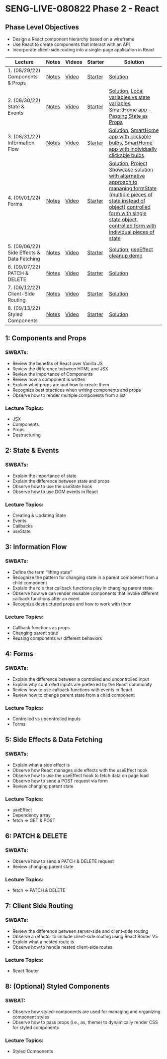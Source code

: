 # SENG-LIVE-080822 Phase 2 - React

## Phase Level Objectives

- Design a React component hierarchy based on a wireframe
- Use React to create components that interact with an API
- Incorporate client-side routing into a single-page application in React


| Lecture | Notes | Videos | Starter | Solution |
| ------- | :---: | ------ | ------- | -------- |
| 1. (08/29/22) Components & Props     |  [Notes](https://docs.google.com/document/d/1PaEUsoVruIU3pSUOz9jlsfVhxrwB1N7XPYbmak03wKg/edit?usp=sharing)     |  [Video](https://vimeo.com/744367353)      |    [Starter](https://github.com/learn-co-students/SENG-LIVE-080822-Phase-2-React/tree/main/01_components_and_props)     |   [Solution](https://github.com/learn-co-students/SENG-LIVE-080822-Phase-2-React/commit/a5b06bffd27af6ae7e4029f828110b1bbccdd2a8)       |
| 2. (08/30/22) State & Events     |  [Notes](https://docs.google.com/document/d/1PaEUsoVruIU3pSUOz9jlsfVhxrwB1N7XPYbmak03wKg/edit?usp=sharing)     |   [Video](https://vimeo.com/744754836)     |    [Starter](https://github.com/learn-co-students/SENG-LIVE-080822-Phase-2-React/tree/main/02_state_and_events%20)     |    [Solution](https://github.com/learn-co-students/SENG-LIVE-080822-Phase-2-React/commit/bc1b41188072551f044984588e400e2ccf8829eb), [Local variables vs state variables](https://codesandbox.io/s/counter-state-example-0r8stb?file=/src/App.js), [SmartHome app - Passing State as Props](https://codesandbox.io/s/vigilant-minsky-iiykrb)      |
| 3. (08/31/22) Information Flow     |  [Notes](https://docs.google.com/document/d/1PaEUsoVruIU3pSUOz9jlsfVhxrwB1N7XPYbmak03wKg/edit?usp=sharing)     |  [Video](https://vimeo.com/745155615)      |   [Starter](https://github.com/learn-co-students/SENG-LIVE-080822-Phase-2-React/tree/main/03_information_flow)      |    [Solution](https://github.com/learn-co-students/SENG-LIVE-080822-Phase-2-React/compare/main...03_solution), [SmartHome app with clickable bulbs](https://codesandbox.io/s/smarthome-with-clickable-bulbs-woyctp), [SmartHome app with individually clickable bulbs](https://codesandbox.io/s/laughing-babycat-v86foy?file=/src/BulbGroup.js)      |
| 4. (09/01/22) Forms     |   [Notes](https://docs.google.com/document/d/1PaEUsoVruIU3pSUOz9jlsfVhxrwB1N7XPYbmak03wKg/edit?usp=sharing)    |   [Video](https://vimeo.com/745545831)     |   [Starter](https://github.com/learn-co-students/SENG-LIVE-080822-Phase-2-React/tree/main/04_react_forms)      |  [Solution](https://github.com/learn-co-students/SENG-LIVE-080822-Phase-2-React/compare/main...04_solution), [Project Showcase solution with alternative approach to managing formState (multiple pieces of state instead of object)](https://github.com/learn-co-students/SENG-LIVE-080822-Phase-2-React/commit/bb42e9da2043e9abb5c60859ba21a52e0f1360ae) [controlled form with single state object](https://codesandbox.io/s/controlled-form-with-formstate-object-080822-58jlp5?file=/src/App.js:815-893), [controlled form with individual pieces of state](https://codesandbox.io/s/controlled-form-with-individual-pieces-of-state-pbjpe4?from-embed)        |
| 5. (09/06/22) Side Effects & Data Fetching     |  [Notes](https://docs.google.com/document/d/1PaEUsoVruIU3pSUOz9jlsfVhxrwB1N7XPYbmak03wKg/edit?usp=sharing)     |   [Video](https://vimeo.com/747035980)     |   [Starter](https://github.com/learn-co-students/SENG-LIVE-080822-Phase-2-React/tree/main/05_side_effects_and_data_fetching)      |   [Solution](https://github.com/learn-co-students/SENG-LIVE-080822-Phase-2-React/compare/main...05_solution), [useEffect cleanup demo](https://codesandbox.io/s/useeffect-cleanup-ig17kd?file=/src/Timer.js)       |
| 6. (09/07/22) PATCH & DELETE     |   [Notes](https://docs.google.com/document/d/1PaEUsoVruIU3pSUOz9jlsfVhxrwB1N7XPYbmak03wKg/edit?usp=sharing)    |   [Video](#)     |    [Starter](#)     |   [Solution](#)       |
| 7. (09/12/22) Client-Side Routing     |   [Notes](https://docs.google.com/document/d/1PaEUsoVruIU3pSUOz9jlsfVhxrwB1N7XPYbmak03wKg/edit?usp=sharing)    |    [Video](#)    |   [Starter](#)      |    [Solution](#)      |
| 8. (09/13/22) Styled Components     |   [Notes](https://docs.google.com/document/d/1PaEUsoVruIU3pSUOz9jlsfVhxrwB1N7XPYbmak03wKg/edit?usp=sharing)    |    [Video](#)    |   [Starter](#)      |    [Solution](#)      |

## 1: Components and Props
### SWBATs:
- Review the benefits of React over Vanilla JS 
- Review the difference between HTML and JSX
- Review the importance of Components
- Review how a component is written
- Explain what props are and how to create them
- Recognize best practices when writing components and props
- Observe how to render multiple components from a list
### Lecture Topics:
- JSX
- Components
- Props
- Destructuring


## 2: State & Events

### SWBATs:
- Explain the importance of state
- Explain the difference between state and props
- Observe how to use the useState hook
- Observe how to use DOM events in React
### Lecture Topics:
- Creating & Updating State
- Events
- Callbacks
- useState


## 3: Information Flow
### SWBATs:
- Define the term “lifting state”
- Recognize the pattern for changing state in a parent component from a child component
- Explain the role that callback functions play in changing parent state
- Observe how we can render reusable components that invoke different callback functions after an event
- Recognize destructured props and how to work with them
### Lecture Topics:
- Callback functions as props
- Changing parent state
- Reusing components w/ different behaviors

## 4: Forms
### SWBATs:
- Explain the difference between a controlled and uncontrolled input
- Explain why controlled inputs are preferred by the React community
- Review how to use callback functions with events in React
- Review how to change parent state from a child component
### Lecture Topics:
- Controlled vs uncontrolled inputs
- Forms

## 5: Side Effects & Data Fetching

### SWBATs:
- Explain what a side effect is
- Observe how React manages side effects with the useEffect hook
- Observe how to use the useEffect hook to fetch data on page load
- Observe how to send a POST request via form
- Review changing parent state
### Lecture Topics:
- useEffect
- Dependency array
- fetch => GET & POST

## 6: PATCH & DELETE
### SWBATs:
- Observe how to send a PATCH & DELETE request
- Review changing parent state
### Lecture Topics:
- fetch => PATCH & DELETE

## 7: Client Side Routing

### SWBATs:
- Review the difference between server-side and client-side routing
- Observe a refactor to include client-side routing using React Router V5
- Explain what a nested route is
- Observe how to handle nested client-side routes 
### Lecture Topics:
- React Router

## 8: (Optional) Styled Components
### SWBAT:
- Observe how styled-components are used for managing and organizing component styles
- Observe how to pass props (i.e., as, theme) to dynamically render CSS for styled components
### Lecture Topics:
- Styled Components
